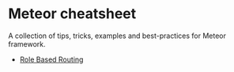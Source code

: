 # Meteor cheatsheet

A collection of tips, tricks, examples and best-practices for Meteor framework.

* [Role Based Routing](./subprojects/role-based-routing)